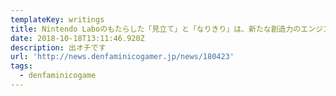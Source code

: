 ```yaml
---
templateKey: writings
title: Nintendo Laboのもたらした「見立て」と「なりきり」は、新たな創造力のエンジンとなる。編集部員が実際に遊んで感じたこと
date: 2018-10-18T13:11:46.920Z
description: 出オチです
url: 'http://news.denfaminicogamer.jp/news/180423'
tags:
  - denfaminicogame
---
```


